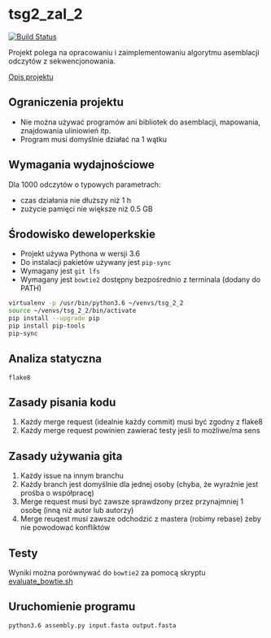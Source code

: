# tsg2_zal_2

[![Build Status](https://travis-ci.org/Behoston/tsg2_zal_2.svg?branch=master)](https://travis-ci.org/Behoston/tsg2_zal_2)

Projekt polega na opracowaniu i zaimplementowaniu algorytmu asemblacji odczytów z sekwencjonowania.

[Opis projektu](https://moodle.mimuw.edu.pl/pluginfile.php?file=%2F24584%2Fmod_resource%2Fcontent%2F0%2Fassignment2.pdf)

## Ograniczenia projektu

- Nie można używać programów ani bibliotek do asemblacji, mapowania, znajdowania uliniowień itp.
- Program musi domyślnie działać na 1 wątku

## Wymagania wydajnościowe
Dla 1000 odczytów o typowych parametrach:
- czas działania nie dłuższy niż 1 h
- zużycie pamięci nie większe niż 0.5 GB

## Środowisko deweloperkskie

- Projekt używa Pythona w wersji 3.6
- Do instalacji pakietów używany jest `pip-sync`
- Wymagany jest `git lfs`
- Wymagany jest `bowtie2` dostępny bezpośrednio z terminala (dodany do PATH)


```bash
virtualenv -p /usr/bin/python3.6 ~/venvs/tsg_2_2
source ~/venvs/tsg_2_2/bin/activate
pip install --upgrade pip
pip install pip-tools
pip-sync
```

## Analiza statyczna
`flake8`

## Zasady pisania kodu
1. Każdy merge request (idealnie każdy commit) musi być zgodny z flake8
2. Każdy merge request powinien zawierać testy jeśli to możliwe/ma sens


## Zasady używania gita
1. Każdy issue na innym branchu
2. Każdy branch jest domyślnie dla jednej osoby (chyba, że wyraźnie jest prośba o współpracę)
3. Merge request musi być zawsze sprawdzony przez przynajmniej 1 osobę (inną niż autor lub autorzy)
4. Merge reuqest musi zawsze odchodzić z mastera (robimy rebase) żeby nie powodować konfliktów

## Testy
Wyniki można porównywać do `bowtie2` za pomocą skryptu [evaluate_bowtie.sh](./scripts/evaluate_bowtie.sh)


## Uruchomienie programu
`python3.6 assembly.py input.fasta output.fasta`
